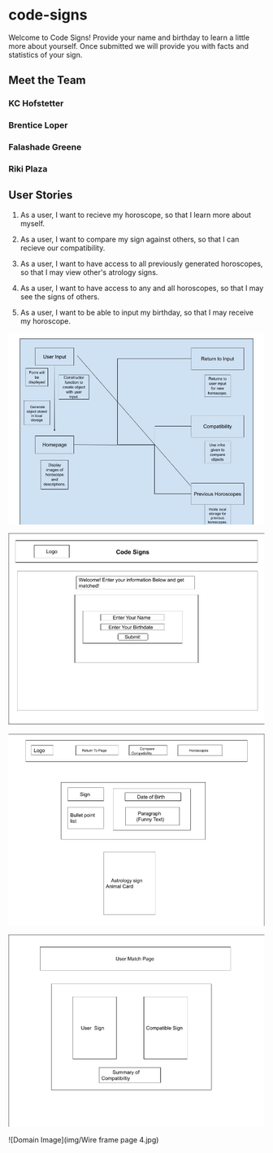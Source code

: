 # code-signs

Welcome to Code Signs! Provide your name and birthday to learn a little more about yourself. Once submitted we will provide you with facts and statistics of your sign.

## Meet the Team

### KC Hofstetter

### Brentice Loper

### Falashade Greene

### Riki Plaza

## User Stories

1. As a user, I want to recieve my horoscope, so that I learn more about myself. 

2. As a user, I want to compare my sign against others, so that I can recieve our compatibility.

3. As a user, I want to have access to all previously generated horoscopes, so that I may view other's atrology signs. 

4. As a user, I want to have access to any and all horoscopes, so that I may see the signs of others. 

5. As a user, I want to be able to input my birthday, so that I may receive my horoscope. 

![Domain Image](img/Domain.jpeg)

![Domain Image](img/wire-frame1.jpg)

![Domain Image](img/wire-frame2.jpg)

![Domain Image](img/wire-frame3.jpg)

![Domain Image](img/Wire frame page 4.jpg)

